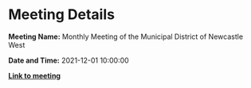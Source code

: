 # Meeting Details

**Meeting Name:** Monthly Meeting of the Municipal District of Newcastle West

**Date and Time:** 2021-12-01 10:00:00

**<a href="https://www.limerick.ie/council/whats-on/monthly-meeting-municipal-district-newcastle-west-67" target="_blank">Link to meeting</a>**
